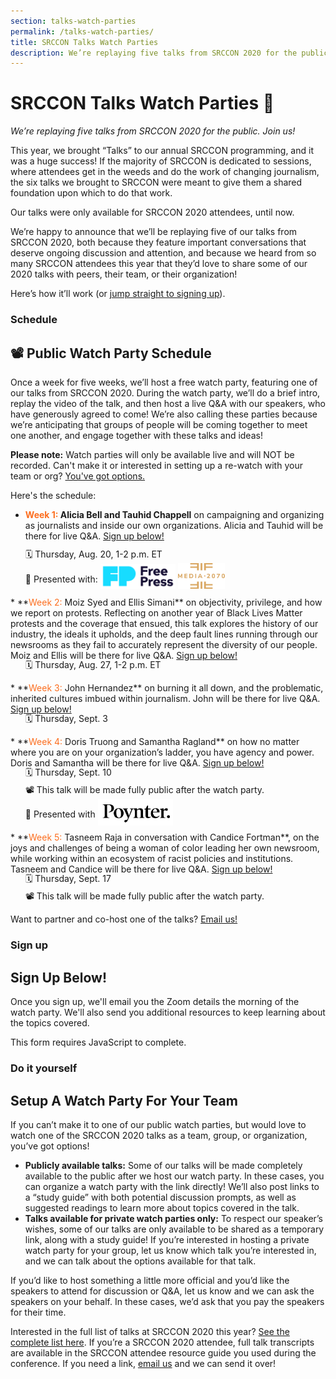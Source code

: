 ```yaml
---
section: talks-watch-parties
permalink: /talks-watch-parties/
title: SRCCON Talks Watch Parties
description: We’re replaying five talks from SRCCON 2020 for the public. Join us!
---
```


<style type="text/css">
  .action-links {margin-top: -0.5em; line-height: 2em;}
  span.week-name {color: #fc6e1f;}
  .action-links img {
    width: 120px;
    display: inline-block;
    margin: 0 0 -10px 0px;
  }
  ul.action-links li { display: block; }
  img.poynter {margin-bottom:-13px;}
  img.media-2070 {width: 75px;}
  form.fr_form {
    padding: 0 0 0 30px;
    font-size: 0.85em;
    font-family: sofia-pro, sans-serif;
    border-left: 10px solid #fc6d1f17;
  }
  label.fr_option.control, .fr_other_option label {
    margin-left: 30px;
    position: relative;
  }
  input[type="checkbox"] {
    width: 20px;
    height: 20px;
    position: absolute;
    left: -30px;
    top: 8px;
  }
  .fr_response_field label { padding-bottom: 0.70em; }
  .fr_description { padding-top: 0em;
    font-style: normal;
    color: #888; }
</style>

# SRCCON Talks Watch Parties 🎉
_We’re replaying five talks from SRCCON 2020 for the public. Join us!_

This year, we brought “Talks” to our annual SRCCON programming, and it was a huge success! If the majority of SRCCON is dedicated to sessions, where attendees get in the weeds and do the work of changing journalism, the six talks we brought to SRCCON were meant to give them a shared foundation upon which to do that work. 

Our talks were only available for SRCCON 2020 attendees, until now.

We’re happy to announce that we’ll be replaying five of our talks from SRCCON 2020, both because they feature important conversations that deserve ongoing discussion and attention, and because we heard from so many SRCCON attendees this year that they’d love to share some of our 2020 talks with peers, their team, or their organization!

Here’s how it’ll work (or <a href="#sign-up">jump straight to signing up</a>).

### Schedule

## 📽 Public Watch Party Schedule

Once a week for five weeks, we’ll host a free watch party, featuring one of our talks from SRCCON 2020. During the watch party, we’ll do a brief intro, replay the video of the talk, and then host a live Q&A with our speakers, who have generously agreed to come! We’re also calling these parties because we’re anticipating that groups of people will be coming together to meet one another, and engage together with these talks and ideas! 

**Please note:** Watch parties will only be available live and will NOT be recorded. Can't make it or interested in setting up a re-watch with your team or org? <a href="#do-it-yourself">You've got options.</a> 

Here's the schedule:

* **<span class="week-name">Week 1:</span> Alicia Bell and Tauhid Chappell** on campaigning and organizing as journalists and inside our own organizations. Alicia and Tauhid will be there for live Q&A. <a href="#sign-up">Sign up below!</a>
<ul class="action-links">
  <li>🗓 Thursday, Aug. 20, 1-2 p.m. ET</li>
  <li>🧡 Presented with: <a href="https://www.freepress.net/"><img class="free-press" src="/media/img/partners/free-press.png"></a> <a href="https://act.freepress.net/sign/media_2070/"><img class="media-2070" src="/media/img/partners/media-2070.png"></a></li>
</ul>
* **<span class="week-name">Week 2:</span> Moiz Syed and Ellis Simani** on objectivity, privilege, and how we report on protests. Reflecting on another year of Black Lives Matter protests and the coverage that ensued, this talk explores the history of our industry, the ideals it upholds, and the deep fault lines running through our newsrooms as they fail to accurately represent the diversity of our people. Moiz and Ellis will be there for live Q&A. <a href="#sign-up">Sign up below!</a>
<ul class="action-links">
  <li>🗓 Thursday, Aug. 27, 1-2 p.m. ET</li>
</ul>
* **<span class="week-name">Week 3:</span> John Hernandez** on burning it all down, and the problematic, inherited cultures imbued within journalism. John will be there for live Q&A. <a href="#sign-up">Sign up below!</a>
<ul class="action-links">
  <li>🗓 Thursday, Sept. 3</li>
</ul>
* **<span class="week-name">Week 4:</span> Doris Truong and Samantha Ragland** on how no matter where you are on your organization’s ladder, you have agency and power. Doris and Samantha will be there for live Q&A. <a href="#sign-up">Sign up below!</a>
<ul class="action-links">
  <li>🗓 Thursday, Sept. 10</li>
  <li>📽 This talk will be made fully public after the watch party.</li>
  <li>🧡 Presented with <a href="https://www.poynter.org/"><img class="poynter" src="/media/img/partners/poynter.png"></a></li>
</ul>
* **<span class="week-name">Week 5:</span> Tasneem Raja in conversation with Candice Fortman**, on the joys and challenges of being a woman of color leading her own newsroom, while working within an ecosystem of racist policies and institutions. Tasneem and Candice will be there for live Q&A. <a href="#sign-up">Sign up below!</a>
<ul class="action-links">
  <li>🗓 Thursday, Sept. 17</li>
  <li>📽 This talk will be made fully public after the watch party.</li>
</ul>

Want to partner and co-host one of the talks? [Email us!](mailto:sisi@opennews.org) 

### Sign up

## Sign Up Below!
Once you sign up, we'll email you the Zoom details the morning of the watch party. We'll also send you additional resources to keep learning about the topics covered.

<form data-formrenderer>This form requires JavaScript to complete.</form>

### Do it yourself

## Setup A Watch Party For Your Team
If you can’t make it to one of our public watch parties, but would love to watch one of the SRCCON 2020 talks as a team, group, or organization, you’ve got options!

  * **Publicly available talks:** Some of our talks will be made completely available to the public after we host our watch party. In these cases, you can organize a watch party with the link directly! We’ll also post links to a “study guide” with both potential discussion prompts, as well as suggested readings to learn more about topics covered in the talk.
  * **Talks available for private watch parties only:** To respect our speaker’s wishes, some of our talks are only available to be shared  as a temporary link, along with a study guide! If you’re interested in hosting a private watch party for your group, let us know which talk you’re interested in, and we can talk about the options available for that talk.


If you’d like to host something a little more official and you’d like the speakers to attend for discussion or Q&A, let us know and we can ask the speakers on your behalf. In these cases, we’d ask that you pay the speakers for their time.

Interested in the full list of talks at SRCCON 2020 this year? [See the complete list here](https://2020.srccon.org/attendee-faq/#talks-at-srccon-how-do-they-work). If you’re a SRCCON 2020 attendee, full talk transcripts are available in the SRCCON attendee resource guide you used during the conference. If you need a link, [email us](mailto:srccon@opennews.org) and we can send it over!

<script>window.jQuery || document.write('<script src="//code.jquery.com/jquery-2.2.3.min.js"><\/script>')</script>

<link href="//d3q1ytufopwvkq.cloudfront.net/1/formrenderer.css" rel="stylesheet" />
<script src="//d3q1ytufopwvkq.cloudfront.net/1/formrenderer.js"></script>


<script>
  // Uncomment this line and set it to the CSS class that your website uses for buttons:
  // FormRenderer.BUTTON_CLASS = '';
  new FormRenderer({"project_id":"Y7N8huzpUsPtzzBJ"});
</script>